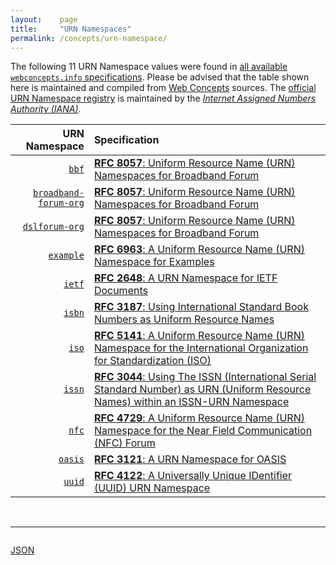 ```yaml
---
layout:    page
title:     "URN Namespaces"
permalink: /concepts/urn-namespace/
---
```




The following 11 URN Namespace values were found in [all available `webconcepts.info` specifications](/specs). Please be advised that the table shown here is maintained and compiled from [Web Concepts](/) sources. The [official URN Namespace registry](http://www.iana.org/assignments/urn-namespaces/urn-namespaces.xhtml) is maintained by the [*Internet Assigned Numbers Authority (IANA)*](http://www.iana.org/).

URN Namespace | Specification
-------: | :-------
[`bbf`](/concepts/urn-namespace/bbf) | [**RFC 8057**: Uniform Resource Name (URN) Namespaces for Broadband Forum](/specs/IETF/RFC/8057 "GeoJSON is a geospatial data interchange format based on JavaScript Object Notation (JSON). It defines several types of JSON objects and the manner in which they are combined to represent data about geographic features, their properties, and their spatial extents. GeoJSON uses a geographic coordinate reference system, World Geodetic System 1984, and units of decimal degrees.")
[`broadband-forum-org`](/concepts/urn-namespace/broadband-forum-org) | [**RFC 8057**: Uniform Resource Name (URN) Namespaces for Broadband Forum](/specs/IETF/RFC/8057 "GeoJSON is a geospatial data interchange format based on JavaScript Object Notation (JSON). It defines several types of JSON objects and the manner in which they are combined to represent data about geographic features, their properties, and their spatial extents. GeoJSON uses a geographic coordinate reference system, World Geodetic System 1984, and units of decimal degrees.")
[`dslforum-org`](/concepts/urn-namespace/dslforum-org) | [**RFC 8057**: Uniform Resource Name (URN) Namespaces for Broadband Forum](/specs/IETF/RFC/8057 "GeoJSON is a geospatial data interchange format based on JavaScript Object Notation (JSON). It defines several types of JSON objects and the manner in which they are combined to represent data about geographic features, their properties, and their spatial extents. GeoJSON uses a geographic coordinate reference system, World Geodetic System 1984, and units of decimal degrees.")
[`example`](/concepts/urn-namespace/example) | [**RFC 6963**: A Uniform Resource Name (URN) Namespace for Examples](/specs/IETF/RFC/6963 "This document defines a Uniform Resource Name (URN) namespace identifier enabling the generation of URNs that are appropriate for use in documentation and in URN-related testing and experimentation.")
[`ietf`](/concepts/urn-namespace/ietf) | [**RFC 2648**: A URN Namespace for IETF Documents](/specs/IETF/RFC/2648 "A system for Uniform Resource Names (URNs) must be capable of supporting new naming systems. As an example of proposing a new namespace, this document proposes the &#34;ietf&#34; namespace. This namespace consists of the RFC family of documents (RFCs, STDs, FYIs, and BCPs) developed by the IETF and published by the RFC Editor, the minutes of working groups (WG) and birds of a feather (BOF) meetings that occur during IETF conferences, and the Internet Drafts published by the Internet Drafts Editor. Both the current URN framework and URN syntax support this namespace.")
[`isbn`](/concepts/urn-namespace/isbn) | [**RFC 3187**: Using International Standard Book Numbers as Uniform Resource Names](/specs/IETF/RFC/3187 "This document discusses how International Standard Book Numbers (ISBN) can be supported within the URN (Uniform Resource Names) framework and the syntax for URNs defined in RFC 2141. Much of the discussion below is based on the ideas expressed in RFC 2288.")
[`iso`](/concepts/urn-namespace/iso) | [**RFC 5141**: A Uniform Resource Name (URN) Namespace for the International Organization for Standardization (ISO)](/specs/IETF/RFC/5141 "This document describes a Uniform Resource Name Namespace Identification (URN NID) for the International Organization for Standardization (ISO). This URN NID is intended for use for the identification of persistent resources published by the ISO standards body (including documents, document metadata, extracted resources such as standard schemata and standard value sets, and other resources).")
[`issn`](/concepts/urn-namespace/issn) | [**RFC 3044**: Using The ISSN (International Serial Standard Number) as URN (Uniform Resource Names) within an ISSN-URN Namespace](/specs/IETF/RFC/3044 "This document presents how the ISSN - International Standard Serial Number - which is a persistent number for unique identification of serials widely recognised and used in the bibliographic world, can be supported within the Uniform Resource Name (URN) framework as a specific URN namespace identifier. An ISSN URN resolution system using the ISSN identifier as Uniform resource Name within an ISN URN Namespace has been developed by the ISSN International Centre (ISSN-IC) and is operating as a demonstrator to evaluate all requirements to deploy it in an operational environment. This proceeds from concepts and proposals developed in several IETF RFCs emphasising the way to implement and to use &#34;recognised&#34; existing numbering system within the URN framework (RFC 2248, RFC 2141, RFC 2611).")
[`nfc`](/concepts/urn-namespace/nfc) | [**RFC 4729**: A Uniform Resource Name (URN) Namespace for the Near Field Communication (NFC) Forum](/specs/IETF/RFC/4729 "This document describes the Namespace Identifier (NID) for Uniform Resource Name (URN) resources published by the Near Field Communication (NFC) Forum. The NFC Forum defines and manages resources that utilize this URN identification model. Management activities for these and other resource types are provided by the NFC Forum Technical Committee.")
[`oasis`](/concepts/urn-namespace/oasis) | [**RFC 3121**: A URN Namespace for OASIS](/specs/IETF/RFC/3121 "This document describes a URN (Uniform Resource Name) namespace that is engineered by the Organization for the Advancement of Structured Information Standards (OASIS) for naming persistent resources published by OASIS (such as OASIS Standards, XML (Extensible Markup Language) Document Type Definitions, XML Schemas, Namespaces, Stylesheets, and other documents).")
[`uuid`](/concepts/urn-namespace/uuid) | [**RFC 4122**: A Universally Unique IDentifier (UUID) URN Namespace](/specs/IETF/RFC/4122 "This specification defines a Uniform Resource Name namespace for UUIDs (Universally Unique IDentifier), also known as GUIDs (Globally Unique IDentifier). A UUID is 128 bits long, and can guarantee uniqueness across space and time. UUIDs were originally used in the Apollo Network Computing System and later in the Open Software Foundation's (OSF) Distributed Computing Environment (DCE), and then in Microsoft Windows platforms. This specification is derived from the DCE specification with the kind permission of the OSF (now known as The Open Group). Information from earlier versions of the DCE specification have been incorporated into this document.")

<br/>
<hr/>

<p style="float : left"><a href="../urn-namespace.json" title="JSON representing all values for this Web Concept">JSON</a></p>

